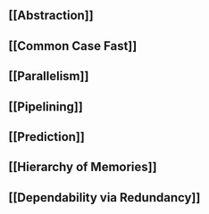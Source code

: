 ## [[Abstraction]]
## [[Common Case Fast]]
## [[Parallelism]]
## [[Pipelining]]
## [[Prediction]]
## [[Hierarchy of Memories]]
## [[Dependability via Redundancy]]
